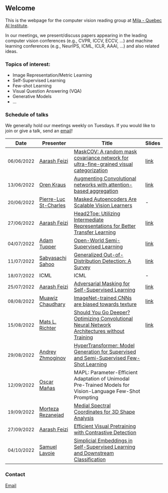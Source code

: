 ## Welcome

This is the webpage for the computer vision reading group at [Mila - Quebec AI Institute](https://mila.quebec/).

In our meetings, we present/discuss papers appearing in the leading computer vision conferences (e.g., CVPR, ICCV, ECCV, …) and machine learning conferences (e.g., NeurIPS, ICML, ICLR, AAAI, …) and also related ideas.

### Topics of interest:
 - Image Representation/Metric Learning
 - Self-Supervised Learning
 - Few-shot Learning
 - Visual Question Answering (VQA)
 - Generative Models
 - ...



### Schedule of talks

We generally hold our meetings weekly on Tuesdays. If you would like to join or give a talk, send an [email](mailto:aarash.feizi@mail.mcgill.ca)! 

| Date          | Presenter             | Title                                                                                  | Slides |
|---------------|-----------------------|----------------------------------------------------------------------------------------|--------|
| <span style="font-size:0.9em;">06/06/2022</span> | [Aarash Feizi](https://aarashfeizi.github.io/)          | [MaskCOV: A random mask covariance network for ultra-fine-grained visual categorization](https://www.sciencedirect.com/science/article/abs/pii/S0031320321002545) | [link](https://docs.google.com/presentation/d/163OAclmAgfXvf0f_f0kiGJ_hbuErWRVMC-ZyTYj7UGI/edit?usp=sharing)   |
| <span style="font-size:0.9em;">13/06/2022</span> | [Oren Kraus](https://scholar.google.ca/citations?user=FKjbtg8AAAAJ&hl=en)            | [Augmenting Convolutional networks with attention-based aggregation](https://arxiv.org/abs/2112.13692)                     | [link](/assets/slides/spatial-attention.pdf)   |
| <span style="font-size:0.9em;">20/06/2022</span> | [Pierre-Luc St-Charles](https://scholar.google.ca/citations?user=30mr9vYAAAAJ&hl=en) | [Masked Autoencoders Are Scalable Vision Learners](https://arxiv.org/abs/2111.06377??)                                       | -   |
| <span style="font-size:0.9em;">27/06/2022</span> | [Aarash Feizi](https://aarashfeizi.github.io/)          | [Head2Toe: Utilizing Intermediate Representations for Better Transfer Learning](https://arxiv.org/abs/2201.03529)          | [link](https://docs.google.com/presentation/d/1F58uAriMnIGHAZPRuOjTcU8Ai9LGXSepFL_PLvIkoOw/edit?usp=sharing)   |
| <span style="font-size:0.9em;">04/07/2022</span> | [Adam Tupper](https://www.adamtupper.nz/)           | [Open-World Semi-Supervised Learning](https://arxiv.org/abs/2102.03526)                                                    | [link](https://docs.google.com/presentation/d/17_4ORFY5tIKGytGTYwLvrF3bs38d-1qehzlzU0ZLZBs/edit?usp=sharing)   |
| <span style="font-size:0.9em;">11/07/2022</span> | [Sabyasachi Sahoo](https://sabyasachis.github.io/)      | [Generalized Out-of-Distribution Detection: A Survey](https://arxiv.org/abs/2110.11334)                                    | [link](https://docs.google.com/presentation/d/16kk_nqtkBoKbdz5mlqwJeDS6X2UgvH96X3qZQRIcgb0/edit?usp=sharing)   |
| <span style="font-size:0.9em;">18/07/2022</span> | ICML                  | ICML                                                                                   |    -    |
| <span style="font-size:0.9em;">25/07/2022</span> | [Aarash Feizi](https://aarashfeizi.github.io/)          | [Adversarial Masking for Self-Supervised Learning](https://arxiv.org/abs/2201.13100)                                       |  [link](https://docs.google.com/presentation/d/1vwmDGrJl29jzNtR3ilqMAmEIgxpeD_32dDO8t3lkex0/edit?usp=sharing)  |
| <span style="font-size:0.9em;">08/08/2022</span> | [Muawiz Chaudhary](https://scholar.google.com/citations?user=4Z8ePskAAAAJ&hl=en)      |   [ImageNet-trained CNNs are biased towards texture](https://arxiv.org/abs/1811.12231) |    [link](https://docs.google.com/presentation/d/1nbrKvBKx_0d2f0yjpYSbtlgYPqhSv45E5Rc81SqBdP8/edit#slide=id.p)  |
| <span style="font-size:0.9em;">15/08/2022</span> | [Mats L. Richter](https://www.linkedin.com/in/dr-mats-l-richter-879609154/)           |   [Should You Go Deeper? Optimizing Convolutional Neural Network Architectures without Training](https://arxiv.org/abs/2106.12307)                  |           [link](https://docs.google.com/presentation/d/1EqfA8hxFWZUI38xgzcuFrAVPTwdcZnyVjfzVeI09RHI/edit?usp=sharing)                   |
| <span style="font-size:0.9em;">29/08/2022</span> | [Andrey Zhmoginov](http://azhmogin.github.io/)           |   [HyperTransformer: Model Generation for Supervised and Semi-Supervised Few-Shot Learning](https://proceedings.mlr.press/v162/zhmoginov22a/zhmoginov22a.pdf)                  |                              |
| <span style="font-size:0.9em;">12/09/2022</span> | [Oscar Mañas](https://oscmansan.github.io/)           |    MAPL: Parameter-Efficient Adaptation of Unimodal Pre-Trained Models for Vision-Language Few-Shot Prompting       |                              |
| <span style="font-size:0.9em;">19/09/2022</span> | [Morteza Rezanejad](https://mrezanejad.github.io/)           |      [Medial Spectral Coordinates for 3D Shape Analysis](https://arxiv.org/pdf/2111.13295.pdf)   |                              |
| <span style="font-size:0.9em;">27/09/2022</span> | [Aarash Feizi](https://aarashfeizi.github.io/)           |      [Efficient Visual Pretraining with Contrastive Detection](https://arxiv.org/pdf/2103.10957.pdf)   |                              |
| <span style="font-size:0.9em;">04/10/2022</span> | [Samuel Lavoie](https://mila.quebec/en/person/samuel-lavoie/)           |      [Simplicial Embeddings in Self-Supervised Learning and Downstream Classification](https://arxiv.org/pdf/2204.00616.pdf)   |                              |

<!-- | <span style="font-size:0.9em;">19/09/2022</span> | [Vikram Voleti](https://voletiv.github.io/)           |     Tutorial on Score-Based Diffusion Models   |                              | -->

                     




### Contact

[Email](mailto:aarash.feizi@mail.mcgill.ca)

[comment]: <> (```markdown)

[comment]: <> (Syntax highlighted code block)

[comment]: <> (# Header 1)

[comment]: <> (## Header 2)

[comment]: <> (### Header 3)

[comment]: <> (- Bulleted)

[comment]: <> (- List)

[comment]: <> (1. Numbered)

[comment]: <> (2. List)

[comment]: <> (**Bold** and _Italic_ and `Code` text)

[comment]: <> ([Link]&#40;url&#41; and ![Image]&#40;src&#41;)

[comment]: <> (```)

[comment]: <> (For more details see [Basic writing and formatting syntax]&#40;https://docs.github.com/en/github/writing-on-github/getting-started-with-writing-and-formatting-on-github/basic-writing-and-formatting-syntax&#41;.)

[comment]: <> (### Jekyll Themes)

[comment]: <> (Your Pages site will use the layout and styles from the Jekyll theme you have selected in your [repository settings]&#40;https://github.com/Mila-Vision-RG/mila-vision-rg.github.io/settings/pages&#41;. The name of this theme is saved in the Jekyll `_config.yml` configuration file.)

[comment]: <> (### Support or Contact)

[comment]: <> (Having trouble with Pages? Check out our [documentation]&#40;https://docs.github.com/categories/github-pages-basics/&#41; or [contact support]&#40;https://support.github.com/contact&#41; and we’ll help you sort it out.)

